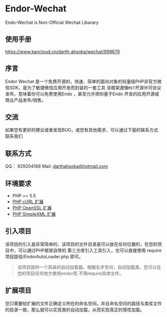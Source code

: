 # Endor-Wechat
Endo-Wechat is Non-Official Wechat Libarary 

## 使用手册
https://www.kancloud.cn/darth-ahsoka/wechat/999679

## 序言
Endor Wechat 是一个免费开源的，快速、简单的面向对象的轻量级PHP非官方微信SDK，是为了敏捷微信应用开发而封装的一套工具
该框架遵循`MIT`开源许可协议发布，意味着你可以免费使用Endo ，甚至允许把你基于Endo 开发的应用开源或商业产品发布/销售。

## 交流
如果您有更好的建议或者发现BUG，或您有其他需求，可以通过下面的联系方式联系我们

## 联系方式
QQ： 929204168
Mail:   darthahsoka@hotmail.com

## 环境要求
* PHP >= 5.5 
*   [PHP cURL 扩展](http://php.net/manual/en/book.curl.php)
*   [PHP OpenSSL 扩展](http://php.net/manual/en/book.openssl.php)
*   [PHP SimpleXML 扩展](http://php.net/manual/en/book.simplexml.php)

## 引入项目
该项目的引入是非常简单的，该项目的文件目录是可以放在任何位置的，在您的项目中，可以通过PHP框架自带的
第三方库引入工具引入，也可以直接使用 require  项目路径/EndorAutoLoader.php 即可。
> 该项目提供一个简易的自动加载器，根据名字空间，自动加载类，您可以在您的项目任何地方使用endor而
> 不用require具体文件。
> 
## 扩展项目
您只需要给扩展的文件正确定义所在的命名空间，并且命名空间的路径与类库文件的目录一致，那么就可以实现类的自动加载，从而实现真正的惰性加载。


